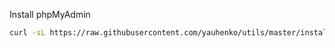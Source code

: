 Install phpMyAdmin
```sh
curl -sL https://raw.githubusercontent.com/yauhenko/utils/master/install-pma.php | sudo php
```